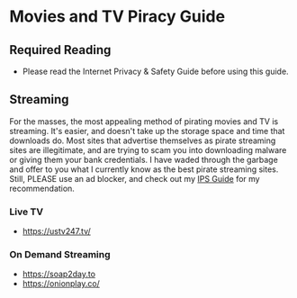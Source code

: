 # Movies and TV Piracy Guide

## Required Reading

- Please read the Internet Privacy & Safety Guide before using this guide.

## Streaming

For the masses, the most appealing method of pirating movies and TV is streaming. It's easier, and doesn't take up the storage space and time that downloads do. Most sites that advertise themselves as pirate streaming sites are illegitimate, and are trying to scam you into downloading malware or giving them your bank credentials. I have waded through the garbage and offer to you what I currently know as the best pirate streaming sites. Still, PLEASE use an ad blocker, and check out my [IPS Guide](ips-README.md) for my recommendation. 

### Live TV
- https://ustv247.tv/

### On Demand Streaming
- https://soap2day.to
- https://onionplay.co/
